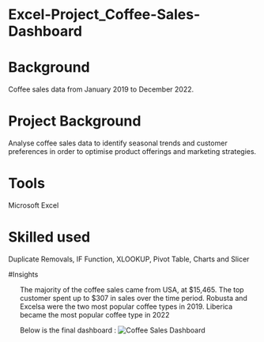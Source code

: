 # Excel-Project_Coffee-Sales-Dashboard

# Background
Coffee sales data from January 2019 to December 2022.

# Project Background
Analyse coffee sales data to identify seasonal trends and customer preferences in order to optimise product offerings and marketing strategies.

# Tools
Microsoft Excel 

# Skilled used
Duplicate Removals, IF Function, XLOOKUP, Pivot Table, Charts and Slicer

#Insights
<ul> The majority of the coffee sales came from USA, at $15,465.
The top customer spent up to $307 in sales over the time period.
Robusta and Excelsa were the two most popular coffee types in 2019.
Liberica became the most popular coffee type in 2022

Below is the final dashboard :
![Coffee Sales Dashboard](https://github.com/widyaangely/Excel-Project_Coffee-Sales-Dashboard/assets/149513267/a5c52bdf-bae0-4dc8-9601-07fc59c3e49f)
